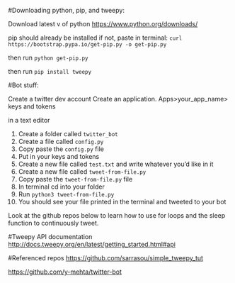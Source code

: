 #Downloading python, pip, and tweepy:

Download latest v of python
https://www.python.org/downloads/

pip should already be installed if not, paste in terminal:
`curl https://bootstrap.pypa.io/get-pip.py -o get-pip.py`

then run
`python get-pip.py`

then run
`pip install tweepy`

#Bot stuff:

Create a twitter dev account
Create an application.
Apps>your_app_name> keys and tokens

in a text editor
1.	Create a folder called `twitter_bot`
2.	Create a file called `config.py`
3.	Copy paste the `config.py` file
4.	Put in your keys and tokens
5.	Create a new file called `test.txt` and write whatever you’d like in it
6.	Create a new file called `tweet-from-file.py`
7.	Copy paste the `tweet-from-file.py` file
8.	In terminal cd into your folder
9.	Run `python3 tweet-from-file.py`
10.	You should see your file printed in the terminal and tweeted to your bot

Look at the github repos below to learn how to use for loops and the sleep function to continuously tweet.

#Tweepy API documentation
http://docs.tweepy.org/en/latest/getting_started.html#api

#Referenced repos
https://github.com/sarrasou/simple_tweepy_tut

https://github.com/y-mehta/twitter-bot
